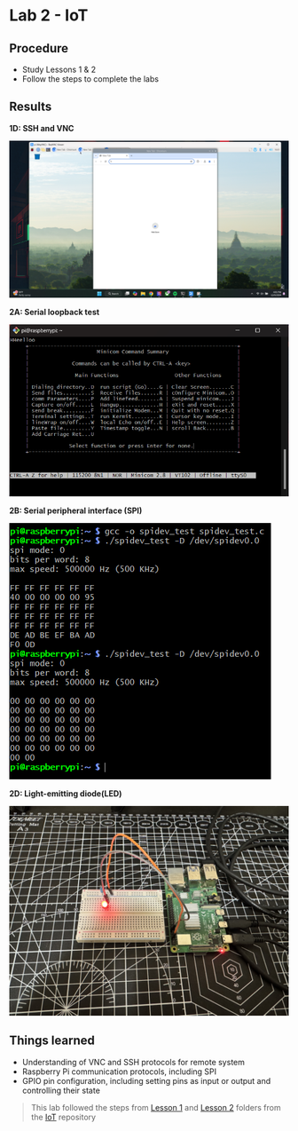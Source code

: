 # Lab 2 - IoT

## Procedure
* Study Lessons 1 & 2
* Follow the steps to complete the labs

## Results
**1D: SSH and VNC**

![VNC](Lab2_VNC.png)

**2A: Serial loopback test**

![LoopBack](LoopBackTest-Lab2.png)

**2B: Serial peripheral interface (SPI)**

![SPITest](SPITest-Lab2.png)

**2D: Light-emitting diode(LED)**

![LED](LED_Lab2.jpeg)

## Things learned
* Understanding of VNC and SSH protocols for remote system
* Raspberry Pi communication protocols, including SPI
* GPIO pin configuration, including setting pins as input or output and controlling their state


> This lab followed the steps from [Lesson 1](https://github.com/kevinwlu/iot/tree/master/lesson1) and [Lesson 2](https://github.com/kevinwlu/iot/tree/master/lesson2) folders from the [IoT](https://github.com/kevinwlu/iot) repository